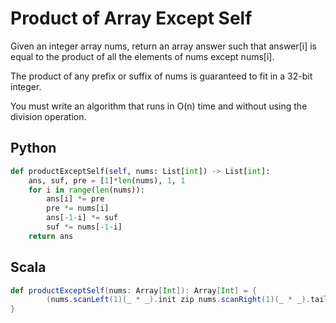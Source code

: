 # Product of Array Except Self

Given an integer array nums, return an array answer such that answer[i] is equal to the product of all the elements of nums except nums[i].

The product of any prefix or suffix of nums is guaranteed to fit in a 32-bit integer.

You must write an algorithm that runs in O(n) time and without using the division operation.

## Python

```python
def productExceptSelf(self, nums: List[int]) -> List[int]:
    ans, suf, pre = [1]*len(nums), 1, 1
    for i in range(len(nums)):
        ans[i] *= pre
        pre *= nums[i]
        ans[-1-i] *= suf
        suf *= nums[-1-i]
    return ans
```

## Scala

```scala
def productExceptSelf(nums: Array[Int]): Array[Int] = {
        (nums.scanLeft(1)(_ * _).init zip nums.scanRight(1)(_ * _).tail).map { case (a, b) => a * b}
}
```